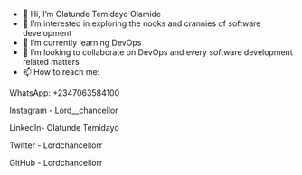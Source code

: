 - 👋 Hi, I’m Olatunde Temidayo Olamide 
- 👀 I’m interested in exploring the nooks and crannies of software development 
- 🌱 I’m currently learning DevOps 
- 💞️ I’m looking to collaborate on DevOps and every software development related matters 
- 📫 How to reach me:

WhatsApp: +2347063584100

Instagram - Lord__chancellor

LinkedIn- Olatunde Temidayo

Twitter - Lordchancellorr

GitHub - Lordchancellorr 

<!---
Lordchancellorr/Lordchancellorr is a ✨ special ✨ repository because its `README.md` (this file) appears on your GitHub profile.
You can click the Preview link to take a look at your changes.
--->
